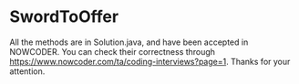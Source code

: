 # SwordToOffer

All the methods are in Solution.java, and have been accepted in NOWCODER.
You can check their correctness through https://www.nowcoder.com/ta/coding-interviews?page=1.
Thanks for your attention.
